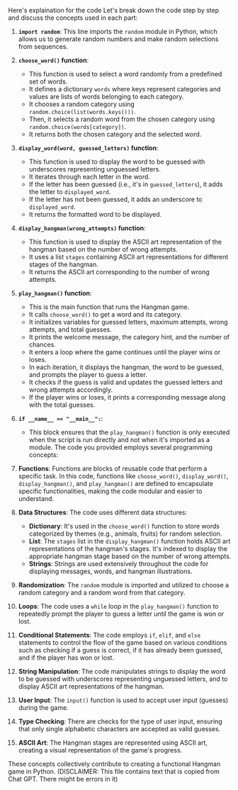 Here's explaination for the code
Let's break down the code step by step and discuss the concepts used in each part:

1. **`import random`**: This line imports the `random` module in Python, which allows us to generate random numbers and make random selections from sequences.

2. **`choose_word()` function**:
   - This function is used to select a word randomly from a predefined set of words.
   - It defines a dictionary `words` where keys represent categories and values are lists of words belonging to each category.
   - It chooses a random category using `random.choice(list(words.keys()))`.
   - Then, it selects a random word from the chosen category using `random.choice(words[category])`.
   - It returns both the chosen category and the selected word.

3. **`display_word(word, guessed_letters)` function**:
   - This function is used to display the word to be guessed with underscores representing unguessed letters.
   - It iterates through each letter in the word.
   - If the letter has been guessed (i.e., it's in `guessed_letters`), it adds the letter to `displayed_word`.
   - If the letter has not been guessed, it adds an underscore to `displayed_word`.
   - It returns the formatted word to be displayed.

4. **`display_hangman(wrong_attempts)` function**:
   - This function is used to display the ASCII art representation of the hangman based on the number of wrong attempts.
   - It uses a list `stages` containing ASCII art representations for different stages of the hangman.
   - It returns the ASCII art corresponding to the number of wrong attempts.

5. **`play_hangman()` function**:
   - This is the main function that runs the Hangman game.
   - It calls `choose_word()` to get a word and its category.
   - It initializes variables for guessed letters, maximum attempts, wrong attempts, and total guesses.
   - It prints the welcome message, the category hint, and the number of chances.
   - It enters a loop where the game continues until the player wins or loses.
   - In each iteration, it displays the hangman, the word to be guessed, and prompts the player to guess a letter.
   - It checks if the guess is valid and updates the guessed letters and wrong attempts accordingly.
   - If the player wins or loses, it prints a corresponding message along with the total guesses.

6. **`if __name__ == "__main__":`**:
   - This block ensures that the `play_hangman()` function is only executed when the script is run directly and not when it's imported as a module.
The code you provided employs several programming concepts:

1. **Functions**: Functions are blocks of reusable code that perform a specific task. In this code, functions like `choose_word()`, `display_word()`, `display_hangman()`, and `play_hangman()` are defined to encapsulate specific functionalities, making the code modular and easier to understand.

2. **Data Structures**: The code uses different data structures:
   - **Dictionary**: It's used in the `choose_word()` function to store words categorized by themes (e.g., animals, fruits) for random selection.
   - **List**: The `stages` list in the `display_hangman()` function holds ASCII art representations of the hangman's stages. It's indexed to display the appropriate hangman stage based on the number of wrong attempts.
   - **Strings**: Strings are used extensively throughout the code for displaying messages, words, and hangman illustrations.

3. **Randomization**: The `random` module is imported and utilized to choose a random category and a random word from that category.

4. **Loops**: The code uses a `while` loop in the `play_hangman()` function to repeatedly prompt the player to guess a letter until the game is won or lost. 

5. **Conditional Statements**: The code employs `if`, `elif`, and `else` statements to control the flow of the game based on various conditions such as checking if a guess is correct, if it has already been guessed, and if the player has won or lost.

6. **String Manipulation**: The code manipulates strings to display the word to be guessed with underscores representing unguessed letters, and to display ASCII art representations of the hangman.

7. **User Input**: The `input()` function is used to accept user input (guesses) during the game.

8. **Type Checking**: There are checks for the type of user input, ensuring that only single alphabetic characters are accepted as valid guesses.

9. **ASCII Art**: The Hangman stages are represented using ASCII art, creating a visual representation of the game's progress.

These concepts collectively contribute to creating a functional Hangman game in Python.
(DISCLAIMER: This file contains text that is copied from Chat GPT.  There might be errors in it)
